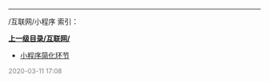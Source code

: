 
----

/互联网/小程序 索引：


**[上一级目录/互联网/](/互联网/)**

- [小程序简化环节](/互联网/小程序/小程序简化环节)


<font size=2 color='grey'> 2020-03-11 17:08 </font>